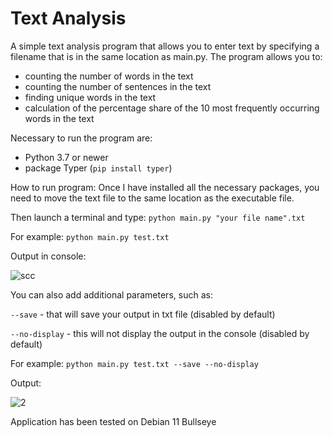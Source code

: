 # Text Analysis
A simple text analysis program that allows you to enter text by specifying a filename that is in the same location as main.py.
The program allows you to:
- counting the number of words in the text
- counting the number of sentences in the text
- finding unique words in the text
- calculation of the percentage share of the 10 most frequently occurring words in the text

Necessary to run the program are:
- Python 3.7 or newer
- package Typer (`pip install typer`)

How to run program:
Once I have installed all the necessary packages, you need to move the text file to the same location as the executable file.

Then launch a terminal and type:
`python main.py "your file name".txt`

For example:
`python main.py test.txt`

Output in console:

![scc](https://user-images.githubusercontent.com/67584450/219050593-d1ce19fc-2515-4e67-8e89-2fced043f065.png)


You can also add additional parameters, such as:

`--save` - that will save your output in txt file (disabled by default)

`--no-display` - this will not display the output in the console (disabled by default)

For example:
`python main.py test.txt --save --no-display`

Output:

![2](https://user-images.githubusercontent.com/67584450/219051233-f7a42b0e-a833-464d-a928-79ac33445f3b.png)

Application has been tested on Debian 11 Bullseye

